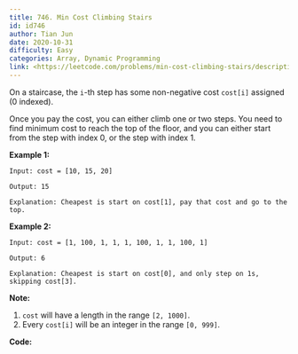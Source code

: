 ```yaml
---
title: 746. Min Cost Climbing Stairs
id: id746
author: Tian Jun
date: 2020-10-31
difficulty: Easy
categories: Array, Dynamic Programming
link: <https://leetcode.com/problems/min-cost-climbing-stairs/description/>
---
```


On a staircase, the `i`-th step has some non-negative cost `cost[i]` assigned
(0 indexed).

Once you pay the cost, you can either climb one or two steps. You need to find
minimum cost to reach the top of the floor, and you can either start from the
step with index 0, or the step with index 1.

**Example 1:**  
            
	Input: cost = [10, 15, 20]    
	Output: 15    
	Explanation: Cheapest is start on cost[1], pay that cost and go to the top.    

**Example 2:**  
            
	Input: cost = [1, 100, 1, 1, 1, 100, 1, 1, 100, 1]    
	Output: 6    
	Explanation: Cheapest is start on cost[0], and only step on 1s, skipping cost[3].    

**Note:**  

  1. `cost` will have a length in the range `[2, 1000]`.
  2. Every `cost[i]` will be an integer in the range `[0, 999]`.


**Code:**
